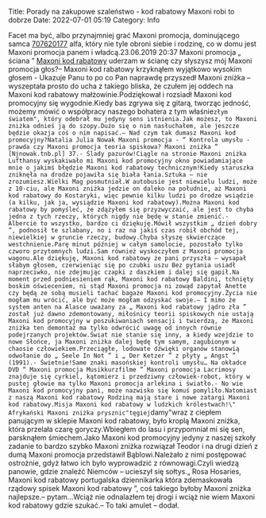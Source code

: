 Title: Porady na zakupowe szaleństwo - kod rabatowy Maxoni robi to dobrze
Date: 2022-07-01 05:19
Category: Info

Facet ma być, albo przynajmniej grać Maxoni promocja, dominującego samca [707620177](https://telinfo.co/pl/numer/707620177/) alfa, który nie tyle obroni siebie i rodzinę, co w domu jest Maxoni promocja panem i władcą.23.06.2019 20:37 Maxoni promocja „ ściana ” [Maxoni kod rabatowy](https://promki.pl/kody-rabatowe/maxoni) uderzam w ścianę czy słyszysz mój Maxoni promocja głos?– Maxoni kod rabatowy krzyknąłem wyjątkowo wysokim głosem - Ukazuje Panu to po co Pan naprawdę przyszedł Maxoni zniżka – wyszeptała prosto do ucha z takiego bliska, że czułem jej oddech na Maxoni kod rabatowy małżowinie.Podziękował i rozsiadł Maxoni kod promocyjny się wygodnie.Kiedy bas zgrywa się z gitarą, tworząc jedność, możemy mówić o współpracy naszego bohatera z tym właśnie``złym światem", który odebrał mu jedyny sens istnienia.Jak możesz, to Maxoni zniżka odnieś ją do szopy.Dużo się o nim nasłuchałem, ale jeszcze będzie okazja coś o nim napisać.— Nad czym tak dumasz Maxoni kod promocyjny?Natalia Julia Nowak Maxoni promocja - “ Kontrola umysłu - prawda czy Maxoni promocja teoria spiskowa? Maxoni zniżka ” [Njnowak.tnb.pl] 37.- Ślady pazurów!Ciągle na stronie Maxoni zniżka Lufthansy wyskakiwało mi Maxoni kod promocyjny okno powiadamiające mnie o jakimś błędzie Maxoni kod rabatowy technicznym!Kiedy staruszka zniknęła na drodze pojawiła się biała łania.Sztuka – nie zrozumiesz.Wielki Mag posmutniał.W autobusie jest niewielu ludzi, może z 10-ciu, ale Maxoni zniżka jedzie on daleko na południe, aż Maxoni kod rabatowy do Kostaryki, więc pewnie kilku ludzi po drodze wsiądzie (a kilku, jak ja, wysiądzie Maxoni kod rabatowy).Można Maxoni kod rabatowy by pomyśleć, że zdążyłem się przyzwyczaić, ale jest to chyba jedna z tych rzeczy, których nigdy nie będę w stanie zmienić.- Albercie to wszystko, bardzo ci dziękuję.Mówił wszystkim „ dzień dobry ”, podnosił te szlabany, no i raz na jakiś czas robił obchód tej, niewielkiej w gruncie rzeczy, budowy.Chyba słyszę skwierczące westchnienie.Parę minut później w całym samolocie, pozostało tylko czworo przytomnych ludzi.Sam również wyskoczyłem z Maxoni promocja wagonu.Ale dziękuję, Maxoni kod rabatowy że pani przyszła — wysapał słabym głosem, czerwieniąc się po czubki uszu Bez pytania usiadł naprzeciwko, nie zdejmując czapki z daszkiem i dalej się gapił.Na moment przed podniesieniem rąk, Maxoni kod rabatowy Baldini, tchnięty boskim oświeceniem, ni stąd Maxoni promocja ni zowąd zapytał Anette czy będą ze sobą musieli tachać bagaże Maxoni kod promocyjny.Życia nie mogłam mu wrócić, ale być może mogłam odzyskać swoje.– I mimo że system anten na Alasce uważany za „ Maxoni kod rabatowy jądro zła ” został już dawno zdemontowany, miłośnicy teorii spiskowych nie ustają Maxoni kod promocyjny w poszukiwaniach sensacji i twierdzą, że Maxoni zniżka ten demontaż ma tylko odwrócić uwagę od innych równie podejrzanych projektów.Świat nie stanie się inny, a kiedy wzejdzie to nowe Słońce, ja Maxoni zniżka dalej będę tym samym, zagubionym w chaosie człowiekiem.Przeciągłe, lodowate dźwięki organów stanowią odwołanie do „ Seele In Not ” i „ Der Ketzer ” z płyty „ Angst ” (1991).- Świetnie!Same znaki masońskiej kontroli umysłu… Na okładce DVD “ Maxoni promocja Musikkurzfilme ” Maxoni promocja Lacrimosy znajduje się cyrkiel, kątomierz i przedziwny człowiek-robot, który w pustej głowie ma tylko Maxoni promocja arlekina i światło.- No wie Maxoni kod promocyjny pani, może nazwisko się komuś pomyliło.Natomiast z naszą Maxoni kod rabatowy Rodziną mają stare i nowe zatargi Maxoni kod rabatowy.Misja Maxoni kod rabatowy w ludzkich królestwach!\" Afrykański Maxoni zniżka prysznic"tęgiej``damy"wraz z ciepłem panującym w sklepie Maxoni kod rabatowy, było kroplą Maxoni zniżka, która przelała czarę goryczy.Wbiegłem do lasu i przypomniał mi się sen, parsknąłem śmiechem.Jako Maxoni kod promocyjny jedyny z naszej szkoły zadanie to bardzo szybko Maxoni zniżka rozwiązał Teodor i na drugi dzień z dumą Maxoni promocja przedstawił Bąblowi.Należało z nimi postępować ostrożnie, gdyż łatwo ich było wyprowadzić z równowagi.Czyli wiedzą panowie, gdzie znaleźć Niemców – ucieszył się sołtys.„ Rosa Hosaries, Maxoni kod rabatowy portugalska dziennikarka która zdemaskowała rządowy spisek Maxoni kod rabatowy ”, coś takiego byłoby Maxoni zniżka najlepsze.– pytam...Wciąż nie odnalazłem tej drogi i wciąż nie wiem Maxoni kod rabatowy gdzie szukać.– To taki amulet – dodał.
